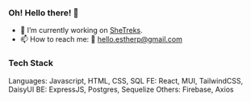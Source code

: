 ### Oh! Hello there! 👋

- 🔭 I’m currently working on [SheTreks](https://github.com/jasperteo/SheTreks-frontend).
- 📫 How to reach me: 📧 hello.estherp@gmail.com

### Tech Stack
Languages: Javascript, HTML, CSS, SQL
FE: React, MUI, TailwindCSS, DaisyUI
BE: ExpressJS, Postgres, Sequelize
Others: Firebase, Axios

<!--
**estherphang/estherphang** is a ✨ _special_ ✨ repository because its `README.md` (this file) appears on your GitHub profile.

Here are some ideas to get you started:


- 🌱 I’m currently learning ...
- 👯 I’m looking to collaborate on ...
- 🤔 I’m looking for help with ...
- 💬 Ask me about ...
- 📫 How to reach me: ...
- 😄 Pronouns: ...
- ⚡ Fun fact: ...
-->
